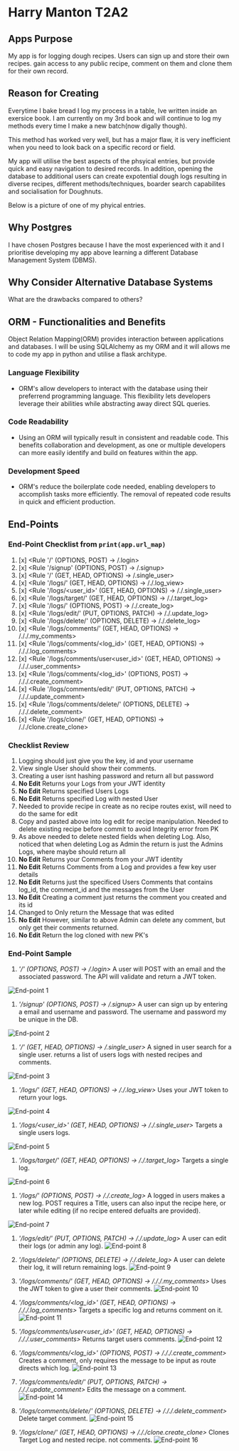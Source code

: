 # Harry Manton T2A2 

## Apps Purpose
My app is for logging dough recipes. Users can sign up and store their own recipes. gain access to any public recipe, comment on them and clone them for their own record.

## Reason for Creating
Everytime I bake bread I log my process in a table, Ive written inside an exersice book. I am currently on my 3rd book and will continue to log my methods every time I make a new batch(now digally though).

This method has worked very well, but has a major flaw, it is very inefficient when you need to look back on a specific record or field.

My app will utilise the best aspects of the phsyical entries, but provide quick and easy navigation to desired records.
In addition, opening the database to additional users can create expotential dough logs resulting in diverse recipes, different methods/techniques, boarder search capabilites and socialisation for Doughnuts.

Below is a picture of one of my phyical entries.

## Why Postgres
I have chosen Postgres because I have the most experienced with it and I prioritise developing my app above learning a different Database Management System (DBMS).

## Why Consider Alternative Database Systems
 What are the drawbacks compared to others?

## ORM - Functionalities and Benefits
Object Relation Mapping(ORM) provides interaction between applications and databases. I will be using SQLAlchemy as my ORM and it will allows me to code my app in python and utilise a flask architype.

### Language Flexibility
- ORM's allow developers to interact with the database using their preferrend programming language. This flexibility lets developers leverage their abilities while abstracting away direct SQL queries.

### Code Readability
- Using an ORM will typically result in consistent and readable code. This benefits collaboration and development, as one or multiple developers can more easily identify and build on features within the app.

### Development Speed
- ORM's reduce the boilerplate code needed, enabling developers to accomplish tasks more efficiently. The removal of repeated code  results in quick and efficient production.

## End-Points
### End-Point Checklist from ```print(app.url_map) ```
1. [x] <Rule '/' (OPTIONS, POST) -> /.login>
1. [x] <Rule '/signup' (OPTIONS, POST) -> /.signup>
1. [x] <Rule '/<id>' (GET, HEAD, OPTIONS) -> /.single_user>
1. [x] <Rule '/logs/' (GET, HEAD, OPTIONS) -> /./.log_view>
1. [x] <Rule '/logs/<user_id>' (GET, HEAD, OPTIONS) -> /./.single_user>
1. [x] <Rule '/logs/target/<id>' (GET, HEAD, OPTIONS) -> /./.target_log>
1. [x] <Rule '/logs/' (OPTIONS, POST) -> /./.create_log>
1. [x] <Rule '/logs/edit/<id>' (PUT, OPTIONS, PATCH) -> /./.update_log>
1. [x] <Rule '/logs/delete/<id>' (OPTIONS, DELETE) -> /./.delete_log>
1. [x] <Rule '/logs/comments/' (GET, HEAD, OPTIONS) -> /././.my_comments>
1. [x] <Rule '/logs/comments/<log_id>' (GET, HEAD, OPTIONS) -> /././.log_comments>
1. [x] <Rule '/logs/comments/user<user_id>' (GET, HEAD, OPTIONS) -> /././.user_comments>
1. [x] <Rule '/logs/comments/<log_id>' (OPTIONS, POST) -> /././.create_comment>
1. [x] <Rule '/logs/comments/edit/<id>' (PUT, OPTIONS, PATCH) -> /././.update_comment>
1. [x] <Rule '/logs/comments/delete/<id>' (OPTIONS, DELETE) -> /././.delete_comment>
1. [x] <Rule '/logs/clone/<id>' (GET, HEAD, OPTIONS) -> /././clone.create_clone>

### Checklist Review
1. Logging should just give you the key, id and your username
1. View single User should show their comments.
1. Creating a user isnt hashing password and return all but password
1. __No Edit__ Returns your Logs from your JWT identity
1. __No Edit__ Returns specified Users Logs 
1. __No Edit__ Returns specified Log with nested User
1. Needed to provide recipe in create as no recipe routes exist, will need to do the same for edit
1. Copy and pasted above into log edit for recipe manipulation. Needed to delete existing recipe before commit to avoid Integrity error from PK
1. As above needed to delete nested fields when deleting Log. Also, noticed that when deleting Log as Admin the return is just the Admins Logs, where maybe should return all
1. __No Edit__ Returns your Comments from your JWT identity
1. __No Edit__ Returns Comments from a Log and provides a few key user details
1. __No Edit__ Returns just the specificed Users Comments that contains log_id, the comment_id and the messages from the User
1. __No Edit__ Creating a comment just returns the comment you created and its id
1. Changed to Only return the Message that was edited
1. __No Edit__ However, similar to above Admin can delete any comment, but only get their comments returned.
1. __No Edit__  Return the log cloned with new PK's

### End-Point Sample

1. *'/' (OPTIONS, POST) -> /.login>* A user will POST with an email and the associated password. The API will validate and return a JWT token. 
<img src="/docs/Route _Screenshot_1.png" alt="End-point 1">

1. *'/signup' (OPTIONS, POST) -> /.signup>* A user can sign up by entering a email and username and password. The username and password my be unique in the DB.
<img src="/docs/Route_Screenshot_2.png" alt="End-point 2">

1. *'/<id>' (GET, HEAD, OPTIONS) -> /.single_user>* A signed in user search for a single user. returns a list of users logs with nested recipes and comments.
<img src="/docs/Route_Screenshot_3.png" alt="End-point 3">

1. *'/logs/' (GET, HEAD, OPTIONS) -> /./.log_view>* Uses your JWT token to return your logs.
<img src="/docs/Route_Screenshot_4.png" alt="End-point 4">

1. *'/logs/<user_id>' (GET, HEAD, OPTIONS) -> /./.single_user>* Targets a single users logs.
<img src="/docs/Route_Screenshot_5.png" alt="End-point 5">

1. *'/logs/target/<id>' (GET, HEAD, OPTIONS) -> /./.target_log>* Targets a single log.
<img src="/docs/Route_Screenshot_6.png" alt="End-point 6">

1. *'/logs/' (OPTIONS, POST) -> /./.create_log>* A logged in users makes a new log. POST requires a Title, users can also input the recipe here, or later while editing (if no recipe entered defualts are provided).
<img src="/docs/Route_Screenshot_7.png" alt="End-point 7">

1. *'/logs/edit/<id>' (PUT, OPTIONS, PATCH) -> /./.update_log>* A user can edit their logs (or admin any log). <img src="/docs/Route_Screenshot_8.png" alt="End-point 8">

1. *'/logs/delete/<id>' (OPTIONS, DELETE) -> /./.delete_log>* A user can delete their log, it will return remaining logs. <img src="/docs/Route_Screenshot_9.png" alt="End-point 9">

1. *'/logs/comments/' (GET, HEAD, OPTIONS) -> /././.my_comments>* Uses the JWT token to give a user their comments. <img src="/docs/Route_Screenshot_10.png" alt="End-point 10">

1. *'/logs/comments/<log_id>' (GET, HEAD, OPTIONS) -> /././.log_comments>* Targets a specific log and returns comment on it. <img src="/docs/Route_Screenshot_11.png" alt="End-point 11">

1. *'/logs/comments/user<user_id>' (GET, HEAD, OPTIONS) -> /././.user_comments>* Returns target users comments. <img src="//docs/Route_Screenshot_12.png" alt="End-point 12">

1. *'/logs/comments/<log_id>' (OPTIONS, POST) -> /././.create_comment>* Creates a comment, only requires the message to be input as route directs which log. <img src="/docs/Route_Screenshot_13.png" alt="End-point 13">

1. *'/logs/comments/edit/<id>' (PUT, OPTIONS, PATCH) -> /././.update_comment>* Edits the message on a comment. <img src="/docs/Route_Screenshot_14.png" alt="End-point 14">

1. *'/logs/comments/delete/<id>' (OPTIONS, DELETE) -> /././.delete_comment>* Delete target comment. <img src="/docs/Route_Screenshot_15.png" alt="End-point 15">

1. *'/logs/clone/<id>' (GET, HEAD, OPTIONS) -> /././clone.create_clone>* Clones Target Log and nested recipe. not comments. <img src="/docs/Route_Screenshot_16.png" alt="End-point 16">

